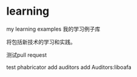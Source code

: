 # learning
my learning examples
我的学习例子库

将包括新技术的学习和实践。


测试pull request


test phabricator
add auditors
add Auditors:liboafa
